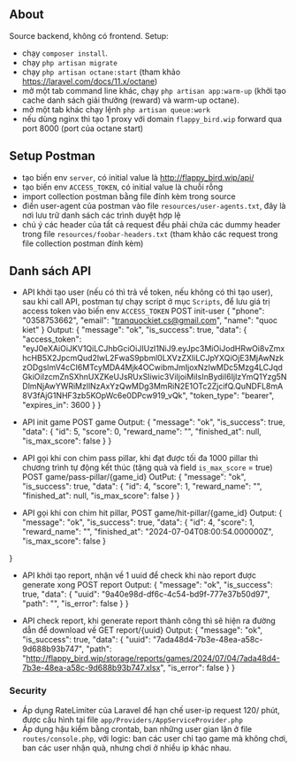 
## About

Source backend, không có frontend.
Setup:

- chạy `composer install`.
- chạy `php artisan migrate`
- chạy `php artisan octane:start` (tham khảo https://laravel.com/docs/11.x/octane)
- mở một tab command line khác, chạy `php artisan app:warm-up` (khởi tạo cache danh sách giải thưởng (reward) và warm-up octane).
- mở một tab khác chạy lệnh `php artisan queue:work`
- nếu dùng nginx thì tạo 1 proxy với domain `flappy_bird.wip` forward qua port 8000 (port của octane start)

## Setup Postman

- tạo biến env `server`, có initial value là http://flappy_bird.wip/api/
- tạo biến env `ACCESS_TOKEN`, có initial value là chuỗi rỗng
- import collection postman bằng file đính kèm trong source
- điền user-agent của postman vào file `resources/user-agents.txt`, đây là nơi lưu trữ danh sách các trình duyệt hợp lệ
- chú ý các header của tất cả request đều phải chứa các dummy header trong file `resources/foobar-headers.txt` (tham khảo các request trong file collection postman đính kèm)
## Danh sách API

- API khởi tạo user (nếu có thì trả về token, nếu không có thì tạo user), sau khi call API, postman tự chạy script ở mục `Scripts`, để lưu giá trị access token vào biến env `ACCESS_TOKEN`
POST init-user
{
    "phone": "0358753662",
    "email": "tranquockiet.cs@gmail.com",
    "name": "quoc kiet"
}
Output:
{
    "message": "ok",
    "is_success": true,
    "data": {
        "access_token": "eyJ0eXAiOiJKV1QiLCJhbGciOiJIUzI1NiJ9.eyJpc3MiOiJodHRwOi8vZmxhcHB5X2JpcmQud2lwL2FwaS9pbml0LXVzZXIiLCJpYXQiOjE3MjAwNzkzODgsImV4cCI6MTcyMDA4Mjk4OCwibmJmIjoxNzIwMDc5Mzg4LCJqdGkiOiIzcmZnSXhnUXZKeUJsRUxSIiwic3ViIjoiMiIsInBydiI6IjIzYmQ1Yzg5NDlmNjAwYWRiMzllNzAxYzQwMDg3MmRiN2E1OTc2ZjcifQ.QuNDFL8mA8V3fAjG1NHF3zb5KOpWc6e0DPcw919_vQk",
        "token_type": "bearer",
        "expires_in": 3600
    }
}

- API init game
POST game
Output:
{
    "message": "ok",
    "is_success": true,
    "data": {
        "id": 5,
        "score": 0,
        "reward_name": "",
        "finished_at": null,
        "is_max_score": false
    }
}

- API gọi khi con chim pass pillar, khi đạt được tối đa 1000 pillar thì chương trình tự động kết thúc (tặng quà và field `is_max_score` = true)
POST game/pass-pillar/{game_id}
OutPut:
{
    "message": "ok",
    "is_success": true,
    "data": {
        "id": 4,
        "score": 1,
        "reward_name": "",
        "finished_at": null,
        "is_max_score": false
    }
}

- API gọi khi con chim hit pillar, 
POST game/hit-pillar/{game_id}
Output:
{
    "message": "ok",
    "is_success": true,
    "data": {
        "id": 4,
        "score": 1,
        "reward_name": "",
        "finished_at": "2024-07-04T08:00:54.000000Z",
        "is_max_score": false
    }

}

- API khởi tạo report, nhận về 1 uuid để check khi nào report được generate xong
POST report
Output:
{
    "message": "ok",
    "is_success": true,
    "data": {
        "uuid": "9a40e98d-df6c-4c54-bd9f-777e37b50d97",
        "path": "",
        "is_error": false
    }
}

- API check report, khi generate report thành công thì sẽ hiện ra đường dẫn để download về 
GET report/{uuid}
Output:
{
    "message": "ok",
    "is_success": true,
    "data": {
        "uuid": "7ada48d4-7b3e-48ea-a58c-9d688b93b747",
        "path": "http://flappy_bird.wip/storage/reports/games/2024/07/04/7ada48d4-7b3e-48ea-a58c-9d688b93b747.xlsx",
        "is_error": false
    }
}

### Security
- Áp dụng RateLimiter của Laravel để hạn chế user-ip request 120/ phút, được cấu hình tại file `app/Providers/AppServiceProvider.php`
- Áp dụng hậu kiểm bằng crontab, ban những user gian lận ở file `routes/console.php`, với logic: ban các user chỉ tạo game mà không chơi, ban các user nhận quà, nhưng chơi ở nhiều ip khác nhau.


